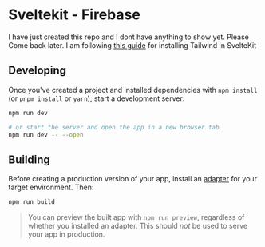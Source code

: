 # Sveltekit - Firebase

I have just created this repo and I dont have anything to show yet. Please Come back later. I am following [this guide](https://jsco.dev/blog/how-to-set-up-tailwindcss-with-svelte-kit) for installing Tailwind in SvelteKit

## Developing

Once you've created a project and installed dependencies with `npm install` (or `pnpm install` or `yarn`), start a development server:

```bash
npm run dev

# or start the server and open the app in a new browser tab
npm run dev -- --open
```

## Building

Before creating a production version of your app, install an [adapter](https://kit.svelte.dev/docs#adapters) for your target environment. Then:

```bash
npm run build
```

> You can preview the built app with `npm run preview`, regardless of whether you installed an adapter. This should _not_ be used to serve your app in production.
